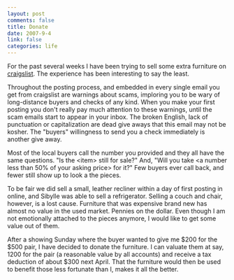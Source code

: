 ```yaml
--- 
layout: post
comments: false
title: Donate
date: 2007-9-4
link: false
categories: life
---
```

For the past several weeks I have been trying to sell some extra furniture on <a href="http://www.salvationarmyusa.org/usn/www_usn.nsf/vw-sublinks/85256DDC007274DF80256B80003C8893?openDocument" title="Kansas City craigslist">craigslist</a>.  The experience has been interesting to say the least.

Throughout the posting process, and embedded in every single email you get from craigslist are warnings about scams, imploring you to be wary of long-distance buyers and checks of any kind.  When you make your first posting you don't really pay much attention to these warnings, until the scam emails start to appear in your inbox.  The broken English, lack of punctuation or capitalization are dead give aways that this email may not be kosher.  The "buyers" willingness to send you a check immediately is another give away.

Most of the local buyers call the number you provided and they all have the same questions.  "Is the &lt;item&gt; still for sale?" And, "Will you take &lt;a number less than 50% of your asking price&gt; for it?"  Few buyers ever call back, and fewer still show up to look a the pieces.

To be fair we did sell a small, leather recliner within a day of first posting in online, and Sibylle was able to sell a refrigerator.  Selling a couch and chair, however, is a lost cause.  Furniture that was expensive brand new has almost no value in the used market.  Pennies on the dollar.  Even though I am not emotionally attached to the pieces anymore, I would like to get some value out of them.

After a showing Sunday where the buyer wanted to give me $200 for the $500 pair, I have decided to donate the furniture.   I can valuate them at say, 1200 for the pair (a reasonable value by all accounts) and receive a tax deduction of about $300 next April.  That the furniture would then be used to benefit those less fortunate than I, makes it all the better.
